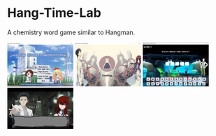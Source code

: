 # Hang-Time-Lab
A chemistry word game similar to Hangman.

<img src="sample_images/Hang1.jpg" width="30%">
<img src="sample_images/Hang2.jpg" width="30%">
<img src="sample_images/Hang3.jpg" width="30%">
<img src="sample_images/Hang4.jpg" width="30%">

